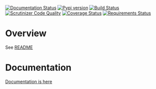 [![Documentation Status](https://readthedocs.org/projects/py-processors/badge/?version=latest)](http://py-processors.readthedocs.io/en/latest/?badge=latest) [![Pypi version](https://img.shields.io/pypi/v/py-processors.svg)](https://pypi.python.org/pypi/py-processors)  [![Build Status](https://travis-ci.org/clu-ling/py-processors.svg?branch=master)](https://travis-ci.org/clu-ling/py-processors) [![Scrutinizer Code Quality](https://scrutinizer-ci.com/g/clu-ling/py-processors/badges/quality-score.png?b=master)](https://scrutinizer-ci.com/g/clu-ling/py-processors/?branch=master) [![Coverage Status](https://coveralls.io/repos/github/clu-ling/py-processors/badge.svg?branch=master)](https://coveralls.io/github/clu-ling/py-processors?branch=master) [![Requirements Status](https://requires.io/github/clu-ling/py-processors/requirements.svg?branch=master)](https://requires.io/github/clu-ling/py-processors/requirements/?branch=master)

# Overview

See [README](docs/index.md)

# Documentation
[Documentation is here](http://py-processors.readthedocs.io/en/latest/)
